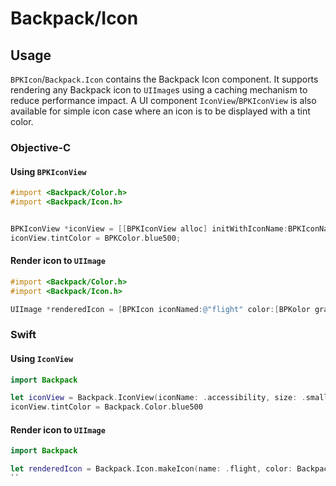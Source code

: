# Backpack/Icon

## Usage

`BPKIcon`/`Backpack.Icon` contains the Backpack Icon component. It supports rendering any Backpack icon to `UIImage`s using a caching mechanism to reduce performance impact. A UI component `IconView`/`BPKIconView` is also available for simple icon case where an icon is to be displayed with a tint color.

### Objective-C

#### Using `BPKIconView`

```objective-c
#import <Backpack/Color.h>
#import <Backpack/Icon.h>


BPKIconView *iconView = [[BPKIconView alloc] initWithIconName:BPKIconNameAccessibility size:BPKIconSizeLarge];
iconView.tintColor = BPKColor.blue500;
```

#### Render icon to `UIImage`

```objective-c
#import <Backpack/Color.h>
#import <Backpack/Icon.h>

UIImage *renderedIcon = [BPKIcon iconNamed:@"flight" color:[BPKolor gray900] size:BPKIconSizeSmall];
```

### Swift

#### Using `IconView`

```swift
import Backpack

let iconView = Backpack.IconView(iconName: .accessibility, size: .small)
iconView.tintColor = Backpack.Color.blue500
```

#### Render icon to `UIImage`

```swift
import Backpack

let renderedIcon = Backpack.Icon.makeIcon(name: .flight, color: Backpack.Color.gray900, size:.small)
``

